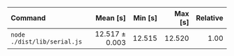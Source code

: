 | Command | Mean [s] | Min [s] | Max [s] | Relative |
|:---|---:|---:|---:|---:|
| `node ./dist/lib/serial.js` | 12.517 ± 0.003 | 12.515 | 12.520 | 1.00 |
